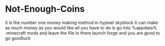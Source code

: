 # Not-Enough-Coins
it is the number one money making method in hypixel skyblock
it can make as much money as you would like 
all you have to do is go into %appdata% 
.minecraft
mods 
and leave the file in there 
launch forge 
and you are good to go
goodluck 
